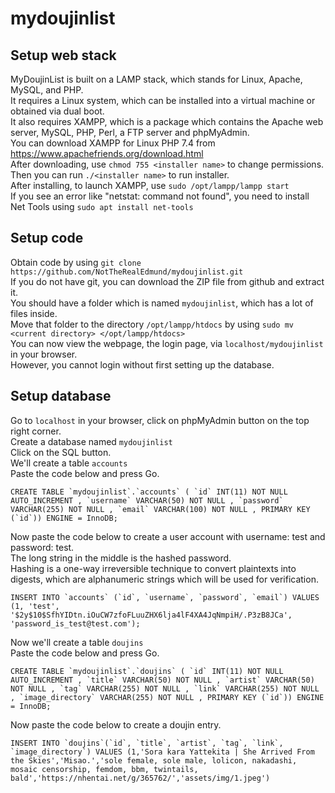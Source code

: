 # mydoujinlist

## Setup web stack
MyDoujinList is built on a LAMP stack, which stands for Linux, Apache, MySQL, and PHP.<br>
It requires a Linux system, which can be installed into a virtual machine or obtained via dual boot.<br>
It also requires XAMPP, which is a package which contains the Apache web server, MySQL, PHP, Perl, a FTP server and phpMyAdmin.<br>
You can download XAMPP for Linux PHP 7.4 from https://www.apachefriends.org/download.html<br>
After downloading, use `chmod 755 <installer name>` to change permissions.<br>
Then you can run `./<installer name>` to run installer.<br>
After installing, to launch XAMPP, use `sudo /opt/lampp/lampp start`<br>
If you see an error like "netstat: command not found", you need to install Net Tools using `sudo apt install net-tools`<br>

## Setup code
Obtain code by using `git clone https://github.com/NotTheRealEdmund/mydoujinlist.git`<br>
If you do not have git, you can download the ZIP file from github and extract it.<br>
You should have a folder which is named `mydoujinlist`, which has a lot of files inside.<br>
Move that folder to the directory `/opt/lampp/htdocs` by using `sudo mv <current directory> </opt/lampp/htdocs>`<Br>
You can now view the webpage, the login page, via `localhost/mydoujinlist` in your browser.<br>
However, you cannot login without first setting up the database.<br>

## Setup database
Go to `localhost` in your browser, click on phpMyAdmin button on the top right corner.<br>
Create a database named `mydoujinlist`<br>
Click on the SQL button.<br>
We'll create a table `accounts`<br>
Paste the code below and press Go.<br>
```
CREATE TABLE `mydoujinlist`.`accounts` ( `id` INT(11) NOT NULL AUTO_INCREMENT , `username` VARCHAR(50) NOT NULL , `password` VARCHAR(255) NOT NULL , `email` VARCHAR(100) NOT NULL , PRIMARY KEY (`id`)) ENGINE = InnoDB;
```
Now paste the code below to create a user account with username: test and password: test.<br>
The long string in the middle is the hashed password.<br>
Hashing is a one-way irreversible technique to convert plaintexts into digests, which are alphanumeric strings which will be used for verification.<br>
```
INSERT INTO `accounts` (`id`, `username`, `password`, `email`) VALUES (1, 'test', '$2y$10$SfhYIDtn.iOuCW7zfoFLuuZHX6lja4lF4XA4JqNmpiH/.P3zB8JCa', 'password_is_test@test.com');
```
Now we'll create a table `doujins`<br>
Paste the code below and press Go.<br>
```
CREATE TABLE `mydoujinlist`.`doujins` ( `id` INT(11) NOT NULL AUTO_INCREMENT , `title` VARCHAR(50) NOT NULL , `artist` VARCHAR(50) NOT NULL , `tag` VARCHAR(255) NOT NULL , `link` VARCHAR(255) NOT NULL , `image_directory` VARCHAR(255) NOT NULL , PRIMARY KEY (`id`)) ENGINE = InnoDB; 
```
Now paste the code below to create a doujin entry.<br>
```
INSERT INTO `doujins`(`id`, `title`, `artist`, `tag`, `link`, `image_directory`) VALUES (1,'Sora kara Yattekita | She Arrived From the Skies','Misao.','sole female, sole male, lolicon, nakadashi, mosaic censorship, femdom, bbm, twintails, bald','https://nhentai.net/g/365762/','assets/img/1.jpeg')
```

